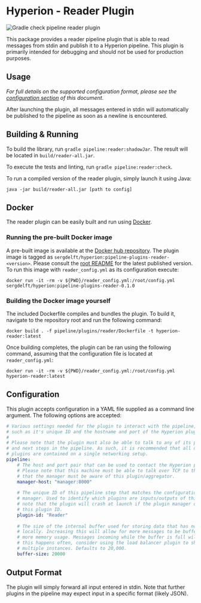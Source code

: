 # Hyperion - Reader Plugin

![Gradle check pipeline reader plugin](https://github.com/SERG-Delft/hyperion/workflows/Gradle%20check%20pipeline%20reader%20plugin/badge.svg)

This package provides a reader pipeline plugin that is able to read messages from stdin and publish it to a Hyperion pipeline. This plugin is primarily intended for debugging and should not be used for production purposes.

## Usage

_For full details on the supported configuration format, please see the [configuration section](#Configuration) of this document_.

After launching the plugin, all messages entered in stdin will automatically be published to the pipeline as soon as a newline is encountered.

## Building & Running

To build the library, run `gradle pipeline:reader:shadowJar`. The result will be located in `build/reader-all.jar`.

To execute the tests and linting, run `gradle pipeline:reader:check`.

To run a compiled version of the reader plugin, simply launch it using Java:

```shell script
java -jar build/reader-all.jar [path to config]
```


## Docker
The reader plugin can be easily built and run using [Docker](https://www.docker.com/). 

### Running the pre-built Docker image
A pre-built image is available at the [Docker hub repository](https://hub.docker.com/r/sergdelft/hyperion).
The plugin image is tagged as `sergdelft/hyperion:pipeline-plugins-reader-<version>`. Please consult the [root README](/README.md) for the latest published version.
To run this image with `reader_config.yml` as its configuration execute:
```shell script
docker run -it -rm -v ${PWD}/reader_config.yml:/root/config.yml sergdelft/hyperion:pipeline-plugins-reader-0.1.0
```

### Building the Docker image yourself
The included Dockerfile compiles and bundles the plugin. 
To build it, navigate to the repository root and run the following command:

```shell script
docker build . -f pipeline/plugins/reader/Dockerfile -t hyperion-reader:latest
```

Once building completes, the plugin can be ran using the following command, 
assuming that the configuration file is located at `reader_config.yml`:

```shell script
docker run -it -rm -v ${PWD}/reader_config.yml:/root/config.yml hyperion-reader:latest
```

## Configuration

This plugin accepts configuration in a YAML file supplied as a command line argument. The following options are accepted:

```yaml
# Various settings needed for the plugin to interact with the pipeline,
# such as it's unique ID and the hostname and port of the Hyperion plugin manager.
# 
# Please note that the plugin must also be able to talk to any of its previous
# and next steps in the pipeline. As such, it is recommended that all of the 
# plugins are contained on a single networking setup.
pipeline:
    # The host and port pair that can be used to contact the Hyperion plugin manager.
    # Please note that this machine must be able to talk over TCP to the manager and
    # that the manager must be aware of this plugin/aggregator.
    manager-host: "manager:8000"
  
    # The unique ID of this pipeline step that matches the configuration of the plugin
    # manager. Used to identify which plugins are inputs/outputs of this step. Please
    # note that the plugin will crash at launch if the plugin manager does not recognize
    # this plugin ID.
    plugin-id: "Reader"
  
    # The size of the internal buffer used for storing data that has not yet been processed
    # locally. Increasing this will allow for more messages to be buffered, at the cost of
    # more memory usage. Messages incoming while the buffer is full will be thrown away. If
    # this happens often, consider using the load balancer plugin to shard this plugin across
    # multiple instances. Defaults to 20,000.
    buffer-size: 20000
```

## Output Format

The plugin will simply forward all input entered in stdin. Note that further plugins in the pipeline may expect input in a specific format (likely JSON).

